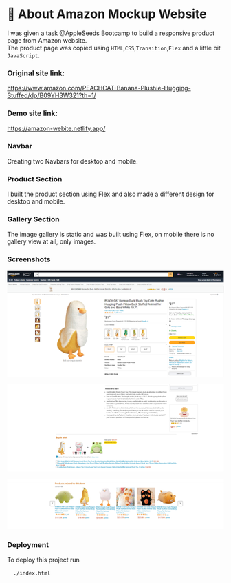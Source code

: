# 🚀 About Amazon Mockup Website

I was given a task @AppleSeeds Bootcamp to build a responsive product page from Amazon website.<br>
The product page was copied using `HTML`,`CSS`,`Transition`,`Flex` and a little bit `JavaScript`.

### Original site link:

https://www.amazon.com/PEACHCAT-Banana-Plushie-Hugging-Stuffed/dp/B09YH3W321?th=1/

### Demo site link:

https://amazon-webite.netlify.app/

### Navbar

Creating two Navbars for desktop and mobile.

### Product Section

I built the product section using Flex and also made a different design for desktop and mobile.

### Gallery Section

The image gallery is static and was built using Flex, on mobile there is no gallery view at all, only images.

### Screenshots

![Alt text](/Assets/img/PS_readme_png.PNG)

![plot](/Assets/img/PS_readme_2_png.PNG)

![plot](/Assets/img/PS_readme_3_png.PNG)

### Deployment

To deploy this project run

```bash
  ./index.html
```
